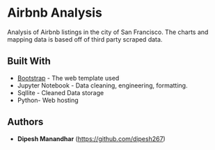 # Airbnb Analysis

Analysis of Airbnb listings in the city of San Francisco. The charts and mapping data is based off of third party scraped data.

## Built With

* [Bootstrap](https://getbootstrap.com/) - The web template used
* Jupyter Notebook - Data cleaning, engineering, formatting. 
* Sqllite - Cleaned Data storage
* Python- Web hosting

## Authors

* **Dipesh Manandhar** (https://github.com/dipesh267)

